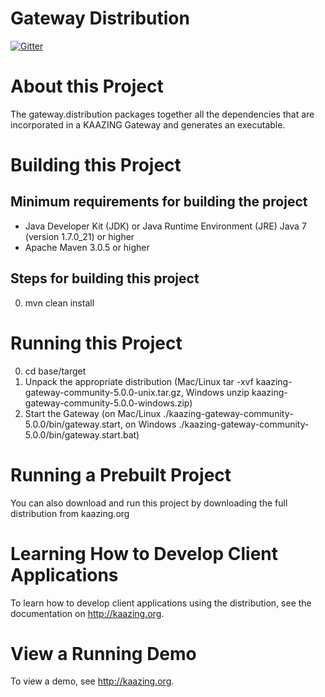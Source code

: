 # Gateway Distribution

[![Gitter](https://badges.gitter.im/Join%20Chat.svg)](https://gitter.im/kaazing/gateway.distribution?utm_source=badge&utm_medium=badge&utm_campaign=pr-badge&utm_content=badge)

# About this Project

The gateway.distribution packages together all the dependencies that are incorporated in a
KAAZING Gateway and generates an executable.

# Building this Project

## Minimum requirements for building the project
* Java Developer Kit (JDK) or Java Runtime Environment (JRE) Java 7 (version 1.7.0_21) or higher
* Apache Maven 3.0.5 or higher

## Steps for building this project
0. mvn clean install

# Running this Project

0. cd base/target
1. Unpack the appropriate distribution (Mac/Linux tar -xvf kaazing-gateway-community-5.0.0-unix.tar.gz,
Windows unzip kaazing-gateway-community-5.0.0-windows.zip)
2. Start the Gateway (on Mac/Linux ./kaazing-gateway-community-5.0.0/bin/gateway.start, on Windows ./kaazing-gateway-community-5.0.0/bin/gateway.start.bat)

# Running a Prebuilt Project

You can also download and run this project by downloading the full distribution from kaazing.org

# Learning How to Develop Client Applications

To learn how to develop client applications using the distribution, see the documentation on http://kaazing.org.

# View a Running Demo

To view a demo, see http://kaazing.org.
